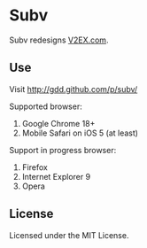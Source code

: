 Subv
====

Subv redesigns [V2EX.com](http://www.v2ex.com).

Use
---
Visit http://gdd.github.com/p/subv/

Supported browser:

1. Google Chrome 18+
2. Mobile Safari on iOS 5 (at least)

Support in progress browser:

1. Firefox
2. Internet Explorer 9
3. Opera

License
-------
Licensed under the MIT License.

